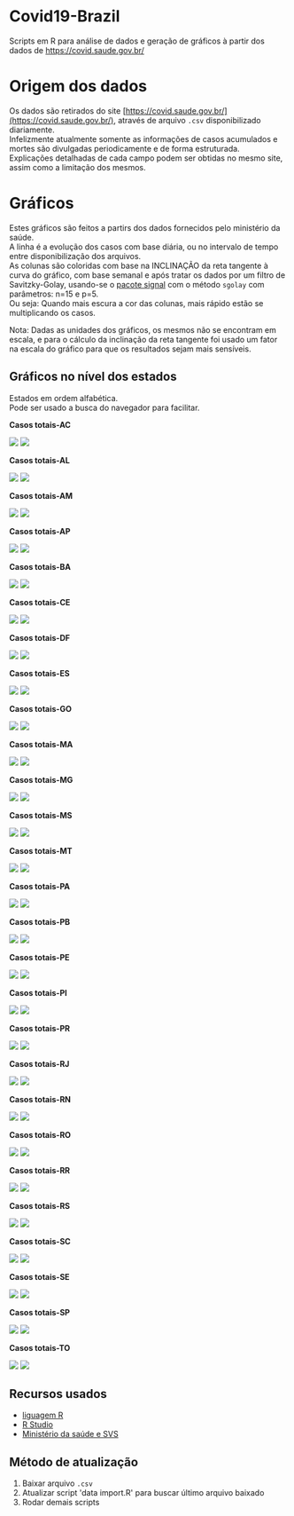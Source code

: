 # Covid19-Brazil
Scripts em R para análise de dados e geração de gráficos à partir dos dados de https://covid.saude.gov.br/

# Origem dos dados
Os dados são retirados do site [https://covid.saude.gov.br/](https://covid.saude.gov.br/), através de arquivo `.csv` disponibilizado diariamente.  
Infelizmente atualmente somente as informações de casos acumulados e mortes são divulgadas periodicamente e de forma estruturada.  
Explicações detalhadas de cada campo podem ser obtidas no mesmo site, assim como a limitação dos mesmos.

# Gráficos
Estes gráficos são feitos a partirs dos dados fornecidos pelo ministério da saúde.  
A linha é a evolução dos casos com base diária, ou no intervalo de tempo entre disponibilização dos arquivos.  
As colunas são coloridas com base na INCLINAÇÃO da reta tangente à curva do gráfico, com base semanal e após tratar os dados por um filtro de Savitzky-Golay, usando-se o [pacote signal](https://cran.r-project.org/web/packages/signal/signal.pdf) com o método `sgolay` com parâmetros: n=15 e p=5.  
Ou seja: Quando mais escura a cor das colunas, mais rápido estão se multiplicando os casos.  

Nota: Dadas as unidades dos gráficos, os mesmos não se encontram em escala, e para o cálculo da inclinação da reta tangente foi usado um fator na escala do gráfico para que os resultados sejam mais sensíveis.

## Gráficos no nível dos estados
Estados em ordem alfabética.  
Pode ser usado a busca do navegador para facilitar.  

__Casos totais-AC__

![](/TC/AC-TC-Completo.jpeg)
![](/TC/AC-Vel_semanal.jpeg)

__Casos totais-AL__

![](/TC/AL-TC-Completo.jpeg)
![](/TC/AL-Vel_semanal.jpeg)

__Casos totais-AM__

![](/TC/AM-TC-Completo.jpeg)
![](/TC/AM-Vel_semanal.jpeg)

__Casos totais-AP__

![](/TC/AP-TC-Completo.jpeg)
![](/TC/AP-Vel_semanal.jpeg)

__Casos totais-BA__

![](/TC/BA-TC-Completo.jpeg)
![](/TC/BA-Vel_semanal.jpeg)

__Casos totais-CE__

![](/TC/CE-TC-Completo.jpeg)
![](/TC/CE-Vel_semanal.jpeg)

__Casos totais-DF__

![](/TC/DF-TC-Completo.jpeg)
![](/TC/DF-Vel_semanal.jpeg)

__Casos totais-ES__

![](/TC/ES-TC-Completo.jpeg)
![](/TC/ES-Vel_semanal.jpeg)

__Casos totais-GO__

![](/TC/GO-TC-Completo.jpeg)
![](/TC/GO-Vel_semanal.jpeg)

__Casos totais-MA__

![](/TC/MA-TC-Completo.jpeg)
![](/TC/MA-Vel_semanal.jpeg)

__Casos totais-MG__

![](/TC/MG-TC-Completo.jpeg)
![](/TC/MG-Vel_semanal.jpeg)

__Casos totais-MS__

![](/TC/MS-TC-Completo.jpeg)
![](/TC/MS-Vel_semanal.jpeg)

__Casos totais-MT__

![](/TC/MT-TC-Completo.jpeg)
![](/TC/MT-Vel_semanal.jpeg)

__Casos totais-PA__

![](/TC/PA-TC-Completo.jpeg)
![](/TC/PA-Vel_semanal.jpeg)

__Casos totais-PB__

![](/TC/PB-TC-Completo.jpeg)
![](/TC/PB-Vel_semanal.jpeg)

__Casos totais-PE__

![](/TC/PE-TC-Completo.jpeg)
![](/TC/PE-Vel_semanal.jpeg)

__Casos totais-PI__

![](/TC/PI-TC-Completo.jpeg)
![](/TC/PI-Vel_semanal.jpeg)

__Casos totais-PR__

![](/TC/PR-TC-Completo.jpeg)
![](/TC/PR-Vel_semanal.jpeg)

__Casos totais-RJ__

![](/TC/RJ-TC-Completo.jpeg)
![](/TC/RJ-Vel_semanal.jpeg)

__Casos totais-RN__

![](/TC/RN-TC-Completo.jpeg)
![](/TC/RN-Vel_semanal.jpeg)

__Casos totais-RO__

![](/TC/RO-TC-Completo.jpeg)
![](/TC/RO-Vel_semanal.jpeg)

__Casos totais-RR__

![](/TC/RR-TC-Completo.jpeg)
![](/TC/RR-Vel_semanal.jpeg)

__Casos totais-RS__

![](/TC/RS-TC-Completo.jpeg)
![](/TC/RS-Vel_semanal.jpeg)

__Casos totais-SC__

![](/TC/SC-TC-Completo.jpeg)
![](/TC/SC-Vel_semanal.jpeg)

__Casos totais-SE__

![](/TC/SE-TC-Completo.jpeg)
![](/TC/SE-Vel_semanal.jpeg)

__Casos totais-SP__

![](/TC/SP-TC-Completo.jpeg)
![](/TC/SP-Vel_semanal.jpeg)

__Casos totais-TO__

![](/TC/TO-TC-Completo.jpeg)
![](/TC/TO-Vel_semanal.jpeg)
















## Recursos usados
* [liguagem R](https://cran.r-project.org/)
* [R Studio](https://www.rstudio.com/)
* [Ministério da saúde e SVS](https://covid.saude.gov.br/)

## Método de atualização
1. Baixar arquivo `.csv`
2. Atualizar script 'data import.R' para buscar último arquivo baixado
3. Rodar demais scripts
